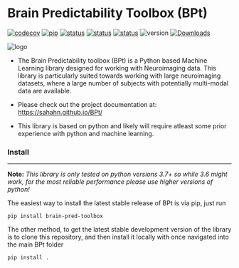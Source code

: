 # Brain Predictability Toolbox (BPt)

[![codecov](https://codecov.io/gh/sahahn/BPt/branch/master/graph/badge.svg?token=SCA77VAUAG)](https://codecov.io/gh/sahahn/BPt) [![pip](https://badge.fury.io/py/brain-pred-toolbox.svg)](https://pypi.org/project/brain-pred-toolbox/) [![status](https://github.com/sahahn/BPt/actions/workflows/test_ubuntu_versions.yml/badge.svg)](https://github.com/sahahn/BPt/actions) [![status](https://github.com/sahahn/BPt/actions/workflows/test_mac_versions.yml/badge.svg)](https://github.com/sahahn/BPt/actions) [![status](https://github.com/sahahn/BPt/actions/workflows/test_windows_versions.yml/badge.svg)](https://github.com/sahahn/BPt/actions) ![version](https://img.shields.io/badge/python-3.7%20%7C%203.8%20%7C%203.9-blue) [![Downloads](https://static.pepy.tech/personalized-badge/brain-pred-toolbox?period=total&units=international_system&left_color=black&right_color=grey&left_text=Downloads)](https://pepy.tech/project/brain-pred-toolbox)


![logo](https://github.com/sahahn/BPt/blob/master/doc/source/_static/red_logo.png?raw=true)


- The Brain Predictability toolbox (BPt) is a Python based Machine Learning library designed for working with Neuroimaging data. This library is particularly suited towards working with large neuroimaging datasets, where a large number of subjects with potentially multi-modal data are available.

- Please check out the project documentation at:
<https://sahahn.github.io/BPt/>

- This library is based on python and likely will require atleast some prior experience with python and machine learning.


### Install
----

**Note:** *This library is only tested on python versions 3.7+ so while 3.6 might work, for the most reliable performance please use higher versions of python!*


The easiest way to install the latest stable release of BPt is via pip, just run
``` 
pip install brain-pred-toolbox 
```

The other method, to get the latest stable development version of the library is to clone this repository,
and then install it locally with once navigated into the main BPt folder

```
pip install .
```

